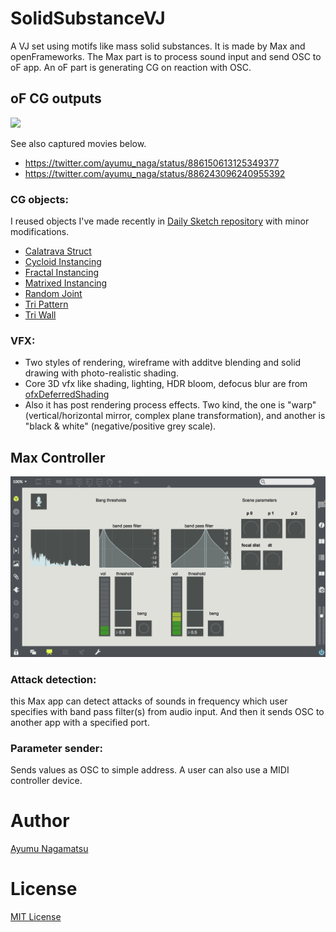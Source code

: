 # SolidSubstanceVJ
A VJ set using motifs like mass solid substances. It is made by Max and openFrameworks. The Max part is to process sound input and send OSC to oF app. An oF part is generating CG on reaction with OSC.

## oF CG outputs
![](./bin/image.gif)

See also captured movies below.
* https://twitter.com/ayumu_naga/status/886150613125349377
* https://twitter.com/ayumu_naga/status/886243096240955392
### CG objects:
I reused objects I've made recently in [Daily Sketch repository](https://github.com/nama-gatsuo/DailySketch/) with minor modifications.
* [Calatrava Struct](https://github.com/nama-gatsuo/DailySketch/tree/master/CalatravaStruct)
* [Cycloid Instancing](https://github.com/nama-gatsuo/DailySketch/tree/master/CycloidInstancing)
* [Fractal Instancing](https://github.com/nama-gatsuo/DailySketch/tree/master/FractalInstancing)
* [Matrixed Instancing](https://github.com/nama-gatsuo/DailySketch/tree/master/MatrixedInstancing)
* [Random Joint](https://github.com/nama-gatsuo/DailySketch/tree/master/RandomJoint)
* [Tri Pattern](https://github.com/nama-gatsuo/DailySketch/tree/master/TriPat)
* [Tri Wall](https://github.com/nama-gatsuo/DailySketch/tree/master/TriWall)
### VFX:
* Two styles of rendering, wireframe with additve blending and solid drawing with photo-realistic shading.
* Core 3D vfx like shading, lighting, HDR bloom, defocus blur are from [ofxDeferredShading](https://github.com/nama-gatsuo/ofxDeferredShading)
* Also it has post rendering process effects. Two kind, the one is "warp" (vertical/horizontal mirror, complex plane transformation), and another is "black & white" (negative/positive grey scale).

## Max Controller
![max controller](./bin/maxcontroller.png)
### Attack detection:
this Max app can detect attacks of sounds in frequency which user specifies with band pass filter(s) from audio input. And then it sends OSC to another app with a specified port.
### Parameter sender:
Sends values as OSC to simple address. A user can also use a MIDI controller device.

# Author
[Ayumu Nagamatsu](http://ayumu-nagamatsu.com)

# License
[MIT License](./LICENSE.md)
